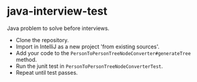 # java-interview-test
Java problem to solve before interviews.

- Clone the repository. 
- Import in IntelliJ as a new project 'from existing sources'.
- Add your code to the `PersonToPersonTreeNodeConverter#generateTree` method.
- Run the junit test in `PersonToPersonTreeNodeConverterTest`.
- Repeat until test passes.